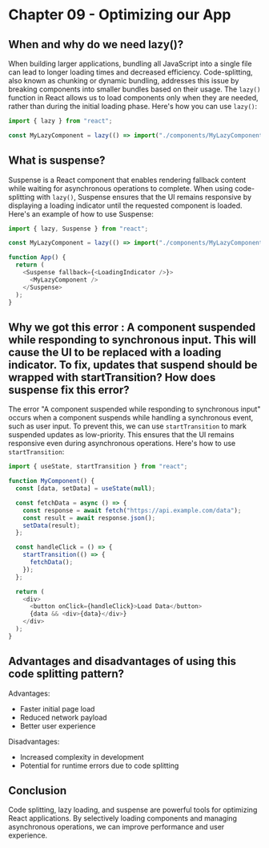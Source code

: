 # Chapter 09 - Optimizing our App

## When and why do we need lazy()?

When building larger applications, bundling all JavaScript into a single file can lead to longer loading times and decreased efficiency. Code-splitting, also known as chunking or dynamic bundling, addresses this issue by breaking components into smaller bundles based on their usage. The `lazy()` function in React allows us to load components only when they are needed, rather than during the initial loading phase. Here's how you can use `lazy()`:

```javascript
import { lazy } from "react";

const MyLazyComponent = lazy(() => import("./components/MyLazyComponent.js"));
```

## What is suspense?

Suspense is a React component that enables rendering fallback content while waiting for asynchronous operations to complete. When using code-splitting with `lazy()`, Suspense ensures that the UI remains responsive by displaying a loading indicator until the requested component is loaded. Here's an example of how to use Suspense:

```javascript
import { lazy, Suspense } from "react";

const MyLazyComponent = lazy(() => import("./components/MyLazyComponent.js"));

function App() {
  return (
    <Suspense fallback={<LoadingIndicator />}>
      <MyLazyComponent />
    </Suspense>
  );
}
```

## Why we got this error : A component suspended while responding to synchronous input. This will cause the UI to be replaced with a loading indicator. To fix, updates that suspend should be wrapped with startTransition? How does suspense fix this error?

The error "A component suspended while responding to synchronous input" occurs when a component suspends while handling a synchronous event, such as user input. To prevent this, we can use `startTransition` to mark suspended updates as low-priority. This ensures that the UI remains responsive even during asynchronous operations. Here's how to use `startTransition`:

```javascript
import { useState, startTransition } from "react";

function MyComponent() {
  const [data, setData] = useState(null);

  const fetchData = async () => {
    const response = await fetch("https://api.example.com/data");
    const result = await response.json();
    setData(result);
  };

  const handleClick = () => {
    startTransition(() => {
      fetchData();
    });
  };

  return (
    <div>
      <button onClick={handleClick}>Load Data</button>
      {data && <div>{data}</div>}
    </div>
  );
}
```

## Advantages and disadvantages of using this code splitting pattern?

Advantages:

- Faster initial page load
- Reduced network payload
- Better user experience

Disadvantages:

- Increased complexity in development
- Potential for runtime errors due to code splitting

## Conclusion

Code splitting, lazy loading, and suspense are powerful tools for optimizing React applications. By selectively loading components and managing asynchronous operations, we can improve performance and user experience.

